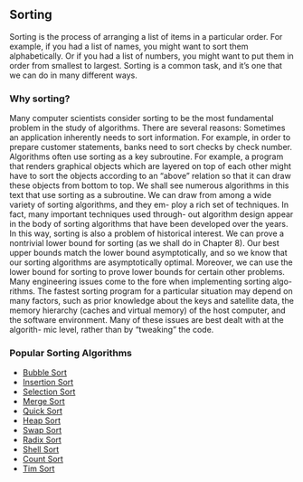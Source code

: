 ## Sorting

Sorting is the process of arranging a list of items in a particular order. For example, if you had a list of names, you might want to sort them alphabetically. Or if you had a list of numbers, you might want to put them in order from smallest to largest. Sorting is a common task, and it’s one that we can do in many different ways.

### Why sorting?
Many computer scientists consider sorting to be the most fundamental problem in
the study of algorithms. There are several reasons:
Sometimes an application inherently needs to sort information. For example,
in order to prepare customer statements, banks need to sort checks by check
number.
Algorithms often use sorting as a key subroutine. For example, a program that
renders graphical objects which are layered on top of each other might have
to sort the objects according to an “above” relation so that it can draw these
objects from bottom to top. We shall see numerous algorithms in this text that
use sorting as a subroutine.
We can draw from among a wide variety of sorting algorithms, and they em-
ploy a rich set of techniques. In fact, many important techniques used through-
out algorithm design appear in the body of sorting algorithms that have been
developed over the years. In this way, sorting is also a problem of historical
interest.
We can prove a nontrivial lower bound for sorting (as we shall do in Chapter 8).
Our best upper bounds match the lower bound asymptotically, and so we know
that our sorting algorithms are asymptotically optimal. Moreover, we can use
the lower bound for sorting to prove lower bounds for certain other problems.
Many engineering issues come to the fore when implementing sorting algo-
rithms. The fastest sorting program for a particular situation may depend on
many factors, such as prior knowledge about the keys and satellite data, the
memory hierarchy (caches and virtual memory) of the host computer, and the
software environment. Many of these issues are best dealt with at the algorith-
mic level, rather than by “tweaking” the code.

### Popular Sorting Algorithms

- [Bubble Sort](BubbleSort/readme.md)
- [Insertion Sort](InsertionSort/readme.md)
- [Selection Sort](SelectionSort/readme.md)
- [Merge Sort](MergeSort/readme.md)
- [Quick Sort](QuickSort/readme.md)
- [Heap Sort](HeapSort/readme.md)
- [Swap Sort](SwapSort/readme.md)
- [Radix Sort](RadixSort/readme.md)
- [Shell Sort](ShellSort/readme.md)
- [Count Sort](CountSort/readme.md)
- [Tim Sort](TimSort/readme.md)
